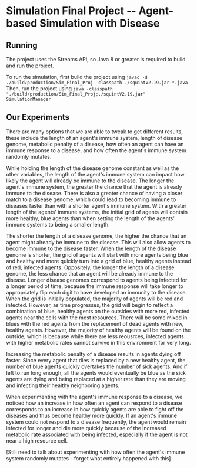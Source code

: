 # Simulation Final Project -- Agent-based Simulation with Disease

## Running

The project uses the Streams API, so Java 8 or greater is required to build and run the project.

To run the simulation, first build the project using `javac -d ./build/production/Sim_Final_Proj -classpath ./squintV2.19.jar *.java`
Then, run the project using `java -classpath "./build/production/Sim_Final_Proj;./squintV2.19.jar" SimulationManager`

## Our Experiments

There are many options that we are able to tweak to get different results, these include the length of an agent's immune system, length of disease genome,
metabolic penalty of a disease, how often an agent can have an immune response to a disease, and how often the agent's immune system randomly mutates.

While holding the length of the disease genome constant as well as the other variables, the length of the agent's immune system can impact how likely the agent will already be immune to the disease. The longer the agent's immune system, the greater the chance that the agent is already immune to the disease. There is also a greater chance of having a closer match to a disease genome, which could lead to becoming immune to diseases faster than with a shorter agent's immune system. With a greater length of the agents' immune systems, the initial grid of agents will contain more healthy, blue agents than when setting the length of the agents' immune systems to being a smaller length. 

The shorter the length of a disease genome, the higher the chance that an agent might already be immune to the disease. This will also allow agents to become immune to the disease faster. When the length of the disease genome is shorter, the grid of agents will start with more agents being blue and healthy and more quickly turn into a grid of blue, healthy agents instead of red, infected agents. Oppositely, the longer the length of a disease genome, the less chance that an agent will be already immune to the disease.  Longer disease genomes correspond to agents being infected for a longer period of time, because the immune response will take longer to appropriately flip each digit to have developed an immunity to the disease. When the grid is initially populated, the majority of agents will be red and infected. However, as time progresses, the grid will begin to reflect a combination of blue, healthy agents on the outsides with more red, infected agents near the cells with the most resources. There will be some mixed in blues with the red agents from the replacement of dead agents with new, healthy agents. However, the majority of healthy agents will be found on the outside, which is because while there are less reousrces, infected agents with higher metabolic rates cannot survive in this environment for very long. 

Increasing the metabolic penalty of a disease results in agents dying off faster. Since every agent that dies is replaced by a new healthy agent, the number of blue agents quickly overtakes the number of sick agents. And if left to run long enough, all the agents would eventually be blue as the sick agents are dying and being replaced at a higher rate than they are moving and infecting their healthy neighboring agents.

When experimenting with the agent's immune response to a disease, we noticed how an increase in how often an agent can respond to a disease corresponds to an increase in how quickly agents are able to fight off the diseases and thus become healthy more quickly. If an agent's immune system could not respond to a disease frequently, the agent would remain infected for longer and die more quickly because of the increased metabolic rate associated with being infected, especially if the agent is not near a high resource cell. 

[Still need to talk about experimenting with how often the agent's immune system randomly mutates - forget what entirely happened with this]

